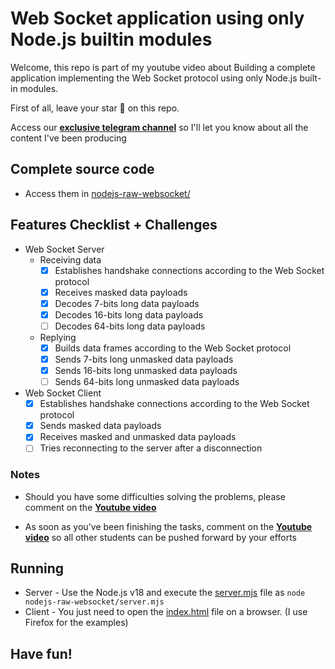 # Web Socket application using only Node.js builtin modules

Welcome, this repo is part of my youtube video about Building a complete application implementing the Web Socket protocol using only Node.js built-in modules. 

First of all, leave your star 🌟 on this repo.

Access our [**exclusive telegram channel**](https://bit.ly/ErickWendelContentHub) so I'll let you know about all the content I've been producing 

## Complete source code
- Access them in [nodejs-raw-websocket/](./nodejs-raw-websocket/)

## Features Checklist + Challenges

- Web Socket Server
    - Receiving data
      - [x] Establishes handshake connections according to the Web Socket protocol
      - [x] Receives masked data payloads
      - [x] Decodes 7-bits long data payloads 
      - [x] Decodes 16-bits long data payloads 
      - [ ] Decodes 64-bits long data payloads 
    - Replying
      - [x] Builds data frames according to the Web Socket protocol
      - [x] Sends 7-bits long unmasked data payloads
      - [x] Sends 16-bits long unmasked data payloads
      - [ ] Sends 64-bits long unmasked data payloads

- Web Socket Client
  - [x] Establishes handshake connections according to the Web Socket protocol
  - [x] Sends masked data payloads
  - [x] Receives masked and unmasked data payloads
  - [ ] Tries reconnecting to the server after a disconnection

### Notes
- Should you have some difficulties solving the problems, please comment on the [**Youtube video**]()

- As soon as you've been finishing the tasks, comment on the  [**Youtube video**]() so all other students can be pushed forward by your efforts

## Running

- Server - Use the Node.js v18 and execute the [server.mjs](./nodejs-raw-websocket/server.mjs) file as `node nodejs-raw-websocket/server.mjs`
- Client - You just need to open the [index.html](./nodejs-raw-websocket/index.html) file on a browser. (I use Firefox for the examples) 

## Have fun!
